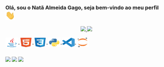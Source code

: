 ### Olá, sou o Natã Almeida Gago, seja bem-vindo ao meu perfil <img  src="https://raw.githubusercontent.com/ABSphreak/ABSphreak/master/gifs/Hi.gif" width="30px"></h1>

<div align="center">
  <a href="https://github.com/NataGago">
  <img height="180em" src="https://github-readme-stats.vercel.app/api?username=NataGago&show_icons=true&theme=github_dark"/>
  <img height="180em" src="https://github-readme-stats.vercel.app/api/top-langs/?username=NataGago&layout=compact&theme=github_dark"/>
 </div>
  
<div style="display: inline_block"><br>
  <img align="center" alt="Nata-Java" height="30" width="40" src="https://raw.githubusercontent.com/devicons/devicon/master/icons/java/java-original.svg" />
  <img align="center" alt="Nata-HTML" height="30" width="40" src="https://raw.githubusercontent.com/devicons/devicon/master/icons/html5/html5-original.svg">
  <img align="center" alt="Nata-CSS" height="30" width="40" src="https://raw.githubusercontent.com/devicons/devicon/master/icons/css3/css3-original.svg">
  <img align="center" alt="Nata-Python" height="30" width="40" src="https://raw.githubusercontent.com/devicons/devicon/master/icons/python/python-original.svg">
<!--   <img align="center" alt="Nata-Pandas" height="30" width="40" src="https://raw.githubusercontent.com/devicons/devicon/master/icons/pandas/pandas-original-wordmark.svg"> --> 
  <img align="center" alt="Nata-Vscode" height="30" width="40" src="https://raw.githubusercontent.com/devicons/devicon/master/icons/vscode/vscode-original.svg">
  <img align="center" alt="Nata-Jupyter" height="30" width="40" src="https://raw.githubusercontent.com/devicons/devicon/master/icons/jupyter/jupyter-original.svg">
</div>
  
  ##
  
<div>
  <a href="https://discordapp.com/users/307711744812515328" target="_blank"><img src="https://img.shields.io/badge/Discord-7289DA?style=for-the-badge&logo=discord&logoColor=white" target="_blank"></a> 
  <a href = "mailto:natagago123@gmail.com"><img src="https://img.shields.io/badge/Gmail-D14836?style=for-the-badge&logo=gmail&logoColor=white" target="_blank"></a>
  <a href="https://www.linkedin.com/in/nat%C3%A3-gago-316132136/" target="_blank"><img src="https://img.shields.io/badge/-LinkedIn-%230077B5?style=for-the-badge&logo=linkedin&logoColor=white" target="_blank"></a>
</div>
  
<!--
**NataGago/NataGago** is a ✨ _special_ ✨ repository because its `README.md` (this file) appears on your GitHub profile.

Here are some ideas to get you started:

- 🔭 I’m currently working on ...
- 🌱 I’m currently learning ...
- 👯 I’m looking to collaborate on ...
- 🤔 I’m looking for help with ...
- 💬 Ask me about ...
- 📫 How to reach me: ...
- 😄 Pronouns: ...
- ⚡ Fun fact: ...
-->
